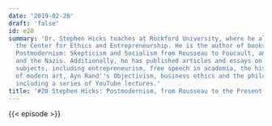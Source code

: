 ```yaml
---
date: '2019-02-28'
draft: 'false'
id: e20
summary: 'Dr. Stephen Hicks teaches at Rockford University, where he also directs
  the Center for Ethics and Entrepreneurship. He is the author of books like Explaining
  Postmodernism: Skepticism and Socialism from Rousseau to Foucault, and Nietzsche
  and the Nazis. Additionally, he has published articles and essays on a range of
  subjects, including entrepreneurism, free speech in academia, the history and development
  of modern art, Ayn Rand''s Objectivism, business ethics and the philosophy of education,
  including a series of YouTube lectures.'
title: '#20 Stephen Hicks: Postmodernism, from Rousseau to the Present'
---
```

{{< episode >}}
